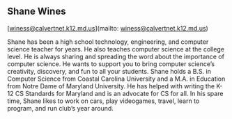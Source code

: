 ## Shane Wines

[winess@calvertnet.k12.md.us](mailto: winess@calvertnet.k12.md.us)

Shane has been a high school technology, engineering, and computer science teacher for years. He also teaches computer science at the college level. He is always sharing and spreading the word about the importance of computer science. He wants to support you to bring computer science’s creativity, discovery, and fun to all your students. Shane holds a B.S. in Computer Science from Coastal Carolina University and a M.A. in Education from Notre Dame of Maryland University. He has helped with writing the K-12 CS Standards for Maryland and is an advocate for CS for all. In his spare time, Shane likes to work on cars, play videogames, travel, learn to program, and run club’s year around.
